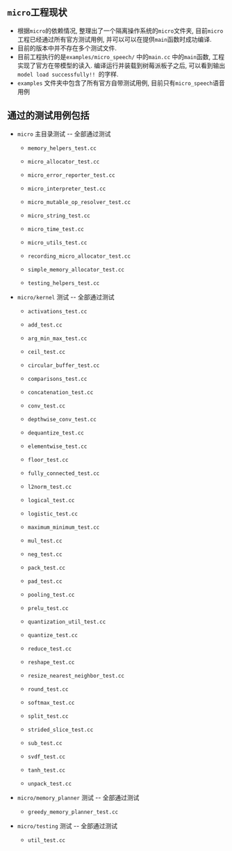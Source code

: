 ## `micro`工程现状

- 根据`micro`的依赖情况, 整理出了一个隔离操作系统的`micro`文件夹, 目前`micro`工程已经通过所有官方测试用例,  并可以可以在提供`main`函数时成功编译.
- 目前的版本中并不存在多个测试文件. 
- 目前工程执行的是`examples/micro_speech/` 中的`main.cc` 中的`main`函数, 工程实现了官方在带模型的读入. 编译运行并装载到树莓派板子之后, 可以看到输出`model load successfully!! `的字样.
- `examples` 文件夹中包含了所有官方自带测试用例, 目前只有`micro_speech`语音用例

## 通过的测试用例包括

- `micro` 主目录测试 -- 全部通过测试
  - `memory_helpers_test.cc `

  - `micro_allocator_test.cc` 

  - `micro_error_reporter_test.cc` 

  - `micro_interpreter_test.cc` 

  - `micro_mutable_op_resolver_test.cc` 

  - `micro_string_test.cc`

  - `micro_time_test.cc`

  - `micro_utils_test.cc` 

  - `recording_micro_allocator_test.cc`

  - `simple_memory_allocator_test.cc` 

  - `testing_helpers_test.cc`

- `micro/kernel` 测试 -- 全部通过测试

  - `activations_test.cc` 

  - `add_test.cc` 

  - `arg_min_max_test.cc` 

  - `ceil_test.cc`

  - `circular_buffer_test.cc` 

  - `comparisons_test.cc` 

  - `concatenation_test.cc` 

  - `conv_test.cc` 

  - `depthwise_conv_test.cc`

  - `dequantize_test.cc`

  - `elementwise_test.cc`

  - `floor_test.cc`

  - `fully_connected_test.cc`

  - `l2norm_test.cc`

  - `logical_test.cc`

  - `logistic_test.cc`

  - `maximum_minimum_test.cc`

  - `mul_test.cc`

  - `neg_test.cc`

  - `pack_test.cc`

  - `pad_test.cc`

  - `pooling_test.cc`

  - `prelu_test.cc`

  - `quantization_util_test.cc`

  - `quantize_test.cc`

  - `reduce_test.cc`

  - `reshape_test.cc`

  - `resize_nearest_neighbor_test.cc`

  - `round_test.cc`

  - `softmax_test.cc`

  - `split_test.cc`

  - `strided_slice_test.cc`

  - `sub_test.cc`

  - `svdf_test.cc`

  - `tanh_test.cc`

  - `unpack_test.cc`

- `micro/memory_planner` 测试 -- 全部通过测试

  - `greedy_memory_planner_test.cc`

- `micro/testing` 测试 -- 全部通过测试

  - `util_test.cc`